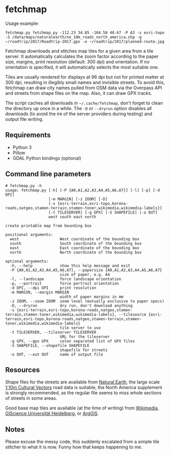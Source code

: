 # fetchmap

Usage example:

`fetchmap.py fetchmap.py -112.23 34.85 -104.58 40.67 -P A3 -s esri-topo -S /data/maps/naturalearth/ne_10m_roads_north_america.shp -g ~/roadtrip/2017/Roadtrip-2017.gpx -o ~/roadtrip/2017/planned-route.jpg`

Fetchmap downloads and stitches map tiles for a given area from a tile server.
It automatically calculates the zoom factor according to the paper size, margins,
print resolution (default: 300 dpi) and orientation. If no orientation is specified,
it will automatically selects the most suitable one.

Tiles are usually rendered for displays at 96 dpi but not for printed matter 
at 300 dpi, resulting in illegibly small names and invisible streets. To avoid
this, fetchmap can draw city names pulled from OSM data via the Overpass API
and streets from shape files on the map. Also, it can draw GPX tracks.

The script caches all downloads in `~/.cache/fetchmap`, don't forget to clean
the directory up once in a while. The `-D` or `--dryrun` option disables all
downloads (to avoid the ire of the server providers during testing) and output
file writing.

## Requirements

  - Python 3
  - Pillow
  - GDAL Python bindings (optional)

## Command line parameters 

    # fetchmap.py -h
    usage: fetchmap.py [-h] [-P {A0,A1,A2,A3,A4,A5,A6,A7}] [-l] [-p] [-d DPI]
                       [-m MARGIN] [-z ZOOM] [-D]
                       [-s {esri-terrain,esri-topo,korona-roads,natgeo,stamen-terrain,stamen-toner,wikimedia,wikimedia-labels}]
                       [-t TILESERVER] [-g GPX] [-S SHAPEFILE] [-o OUT]
                       west south east north
    
    create printable map from bounding box
    
    positional arguments:
      west                  West coordinate of the bounding box
      south                 South coordinate of the bounding box
      east                  East coordinate of the bounding box
      north                 North coordinate of the bounding box
    
    optional arguments:
      -h, --help            show this help message and exit
      -P {A0,A1,A2,A3,A4,A5,A6,A7}, --papersize {A0,A1,A2,A3,A4,A5,A6,A7}
                            size of paper, e.g. A4
      -l, --landscape       force landscape orientation
      -p, --portrait        force portrait orientation
      -d DPI, --dpi DPI     print resolution
      -m MARGIN, --margin MARGIN
                            width of paper margins in mm
      -z ZOOM, --zoom ZOOM  zoom level (mutually exclusive to paper specs)
      -D, --dryrun          dry run, don't download anything
      -s {esri-terrain,esri-topo,korona-roads,natgeo,stamen-terrain,stamen-toner,wikimedia,wikimedia-labels}, --tilesource {esri-terrain,esri-topo,korona-roads,natgeo,stamen-terrain,stamen-toner,wikimedia,wikimedia-labels}
                            tile server to use
      -t TILESERVER, --tileserver TILESERVER
                            URL for the tileserver
      -g GPX, --gpx GPX     colon separated list of GPX files
      -S SHAPEFILE, --shapefile SHAPEFILE
                            shapefile for streets
      -o OUT, --out OUT     name of output file


## Resources

Shape files for the streets are available from [Natural Earth](http://www.naturalearthdata.com/),
the large scale [1:10m Cultural Vectors](http://www.naturalearthdata.com/downloads/10m-cultural-vectors)
road data is suitable, the North America supplement is strongly recommended,
as the regular file seems to miss whole sections of streets in some areas.

Good base map tiles are available (at the time of writing) from
[Wikimedia](https://www.mediawiki.org/wiki/Maps/Technical_Implementation),
[GIScience Universität Heidelberg](https://korona.geog.uni-heidelberg.de/contact.html), or
[ArgGIS](https://services.arcgisonline.com/ArcGIS/rest/services/).

## Notes   

Please excuse the messy code, this suddenly escalated from a simple tile
stitcher to what it is now. Funny how that keeps happening to me.
